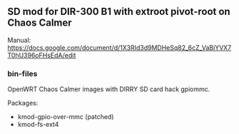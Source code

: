 ## SD mod for DIR-300 B1 with extroot pivot-root on Chaos Calmer
Manual: https://docs.google.com/document/d/1X3RId3d9MDHeSq82_6cZ_VaBjYVX7T0hU396oFHsEdA/edit

### bin-files

OpenWRT Chaos Calmer images with DIRRY SD card hack gpiommc.

Packages:
* kmod-gpio-over-mmc (patched)
* kmod-fs-ext4
